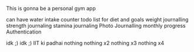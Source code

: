 This is gonna be a personal gym app 

can have water intake counter
todo list for diet and goals
weight journalling
strength journaling 
stamina journaling
Photo Journalling
monthly progress
Authentication


idk ;)
idk ;)
IIT ki padhai
nothing
nothing x2
nothing x3
nothing x4